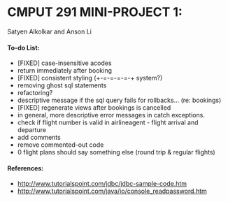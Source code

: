 # CMPUT 291 MINI-PROJECT 1:
Satyen Alkolkar and Anson Li

#### To-do List:
* [FIXED] case-insensitive acodes
* return immediately after booking 
* [FIXED] consistent styling (+-=-=-=-=-+ system?)
* removing ghost sql statements
* refactoring?
* descriptive message if the sql query fails for rollbacks... (re: bookings)
* [FIXED] regenerate views after bookings is cancelled 
* in general, more descriptive error messages in catch exceptions.
* check if flight number is valid in airlineagent - flight arrival and departure
* add comments 
* remove commented-out code
* 0 flight plans should say something else (round trip & regular flights)

#### References:
* http://www.tutorialspoint.com/jdbc/jdbc-sample-code.htm
* http://www.tutorialspoint.com/java/io/console_readpassword.htm
